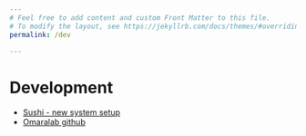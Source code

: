 ```yaml
---
# Feel free to add content and custom Front Matter to this file.
# To modify the layout, see https://jekyllrb.com/docs/themes/#overriding-theme-defaults
permalink: /dev

---
```


# Development

* [Sushi - new system setup](https://omaralab.com/sushi)
* [Omaralab github](http://github.omaralab.com)
